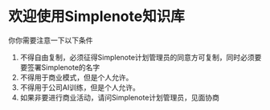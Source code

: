 # 欢迎使用Simplenote知识库

你你需要注意一下以下条件

1. 不得自由复制，必须征得Simplenote计划管理员的同意方可复制，同时必须要要签署Simplenote的名字
2. 不得用于商业模式，但是个人允许。
3. 不得用于公司AI训练，但是个人允许。
4. 如果非要进行商业活动，请问Simplenote计划管理员，见面协商
